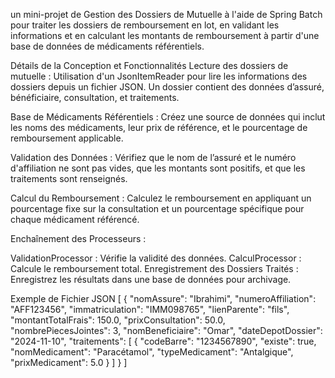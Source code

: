 un mini-projet de Gestion des Dossiers de Mutuelle à l'aide de Spring Batch pour traiter les dossiers de remboursement en lot, en validant les informations et en calculant les montants de remboursement à partir d'une base de données de médicaments référentiels.

Détails de la Conception et Fonctionnalités
Lecture des dossiers de mutuelle : Utilisation d'un JsonItemReader pour lire les informations des dossiers depuis un fichier JSON. Un dossier contient des données d’assuré, bénéficiaire, consultation, et traitements.

Base de Médicaments Référentiels : Créez une source de données qui inclut les noms des médicaments, leur prix de référence, et le pourcentage de remboursement applicable.

Validation des Données : Vérifiez que le nom de l’assuré et le numéro d'affiliation ne sont pas vides, que les montants sont positifs, et que les traitements sont renseignés.

Calcul du Remboursement : Calculez le remboursement en appliquant un pourcentage fixe sur la consultation et un pourcentage spécifique pour chaque médicament référencé.

Enchaînement des Processeurs :

ValidationProcessor : Vérifie la validité des données.
CalculProcessor : Calcule le remboursement total.
Enregistrement des Dossiers Traités : Enregistrez les résultats dans une base de données pour archivage.

Exemple de Fichier JSON
[
  {
    "nomAssure": "Ibrahimi",
    "numeroAffiliation": "AFF123456",
    "immatriculation": "IMM098765",
    "lienParente": "fils",
    "montantTotalFrais": 150.0,
    "prixConsultation": 50.0,
    "nombrePiecesJointes": 3,
    "nomBeneficiaire": "Omar",
    "dateDepotDossier": "2024-11-10",
    "traitements": [
      {
        "codeBarre": "1234567890",
        "existe": true,
        "nomMedicament": "Paracétamol",
        "typeMedicament": "Antalgique",
        "prixMedicament": 5.0
      }
    ]
  }
]
